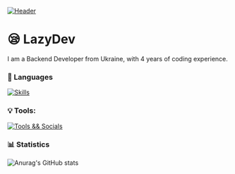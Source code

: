 [![Header](https://i.postimg.cc/s259SrTx/lazydevbanner.png)](https://devbutlazy.vn.ua/)

# 😪 LazyDev
I am a Backend Developer from Ukraine, with 4 years of coding experience.


### 🔧 Languages
[![Skills](https://skillicons.dev/icons?i=python,cpp,html,css)](https://skillicons.dev)
### 💡 Tools:
[![Tools && Socials](https://skillicons.dev/icons?i=git,cmake,discord,vscode,visualstudio)](https://skillicons.dev)

### 📊 Statistics
![Anurag's GitHub stats](https://github-readme-stats.vercel.app/api?username=octo8eight&show_icons=true&theme=dark)
